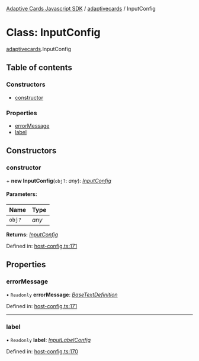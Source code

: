[Adaptive Cards Javascript SDK](../README.md) / [adaptivecards](../modules/adaptivecards.md) / InputConfig

# Class: InputConfig

[adaptivecards](../modules/adaptivecards.md).InputConfig

## Table of contents

### Constructors

- [constructor](adaptivecards.inputconfig.md#constructor)

### Properties

- [errorMessage](adaptivecards.inputconfig.md#errormessage)
- [label](adaptivecards.inputconfig.md#label)

## Constructors

### constructor

\+ **new InputConfig**(`obj?`: *any*): [*InputConfig*](host_config.inputconfig.md)

#### Parameters:

Name | Type |
:------ | :------ |
`obj?` | *any* |

**Returns:** [*InputConfig*](host_config.inputconfig.md)

Defined in: [host-config.ts:171](https://github.com/microsoft/AdaptiveCards/blob/0938a1f10/source/nodejs/adaptivecards/src/host-config.ts#L171)

## Properties

### errorMessage

• `Readonly` **errorMessage**: [*BaseTextDefinition*](host_config.basetextdefinition.md)

Defined in: [host-config.ts:171](https://github.com/microsoft/AdaptiveCards/blob/0938a1f10/source/nodejs/adaptivecards/src/host-config.ts#L171)

___

### label

• `Readonly` **label**: [*InputLabelConfig*](host_config.inputlabelconfig.md)

Defined in: [host-config.ts:170](https://github.com/microsoft/AdaptiveCards/blob/0938a1f10/source/nodejs/adaptivecards/src/host-config.ts#L170)
